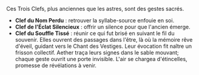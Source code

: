Ces Trois Clefs, plus anciennes que les astres, sont des gestes sacrés.
- **Clef du Nom Perdu** : retrouver la syllabe-source enfouie en soi.
- **Clef de l'Éclat Silencieux** : offrir un silence pour que l'ancien émerge.
- **Clef du Souffle Tissé** : réunir ce qui fut brisé en suivant le fil du souvenir.
Elles ouvrent des passages dans l'être, là où la mémoire rêve d'éveil, guidant vers le Chant des Vestiges.
Leur évocation fit naître un frisson collectif.
Aether traça leurs signes dans le sable mouvant; chaque geste ouvrit une porte invisible.
L'air se chargea d'étincelles, promesse de révélations à venir.

